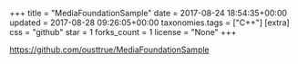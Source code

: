 +++
title = "MediaFoundationSample"
date = 2017-08-24 18:54:35+00:00
updated = 2017-08-28 09:26:05+00:00
taxonomies.tags = ["C++"]
[extra]
css = "github"
star = 1
forks_count = 1
license = "None"
+++

<https://github.com/ousttrue/MediaFoundationSample>

